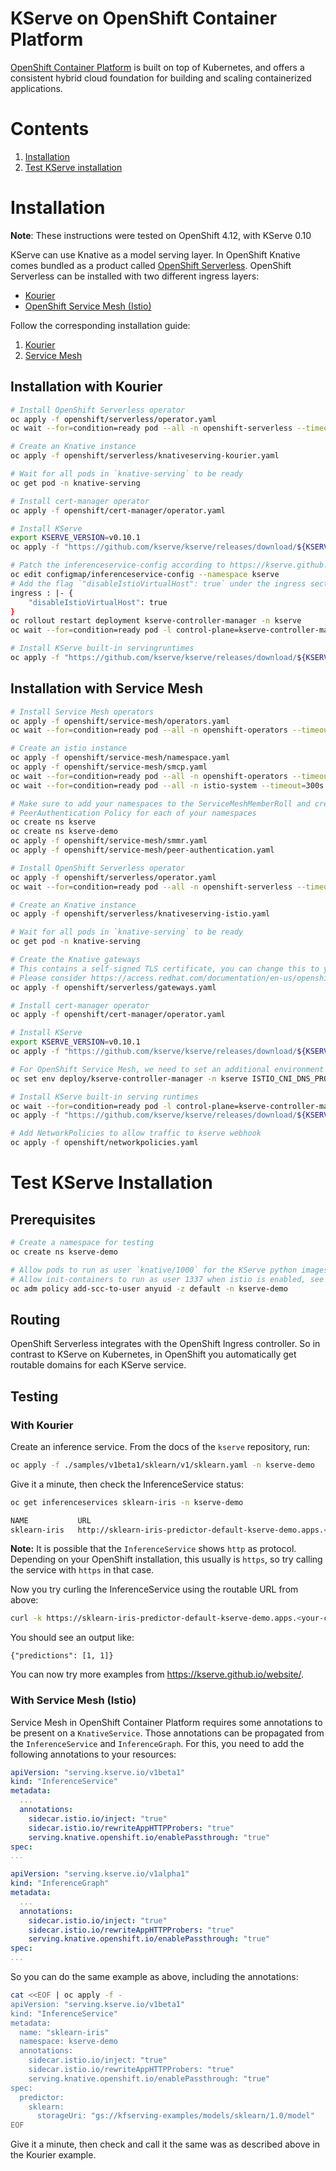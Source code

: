 # KServe on OpenShift Container Platform

[OpenShift Container Platform](https://www.openshift.com/products/container-platform) is built on top of Kubernetes, and offers a consistent hybrid cloud foundation for building and scaling containerized applications.

# Contents

1. [Installation](#installation)
2. [Test KServe installation](#test-kserve-installation)

# Installation

**Note**: These instructions were tested on OpenShift 4.12, with KServe 0.10

KServe can use Knative as a model serving layer. In OpenShift Knative comes bundled as a product called [OpenShift Serverless](https://docs.openshift.com/container-platform/latest/serverless/about/about-serverless.html). OpenShift Serverless can be installed with two different ingress layers:

* [Kourier](https://github.com/knative-sandbox/net-kourier)
* [OpenShift Service Mesh (Istio)](https://www.redhat.com/en/technologies/cloud-computing/openshift/what-is-openshift-service-mesh)

Follow the corresponding installation guide:

1. [Kourier](#installation-with-kourier)
2. [Service Mesh](#installation-with-service-mesh)

## Installation with Kourier

```bash
# Install OpenShift Serverless operator
oc apply -f openshift/serverless/operator.yaml
oc wait --for=condition=ready pod --all -n openshift-serverless --timeout=300s

# Create an Knative instance
oc apply -f openshift/serverless/knativeserving-kourier.yaml

# Wait for all pods in `knative-serving` to be ready
oc get pod -n knative-serving

# Install cert-manager operator
oc apply -f openshift/cert-manager/operator.yaml

# Install KServe
export KSERVE_VERSION=v0.10.1
oc apply -f "https://github.com/kserve/kserve/releases/download/${KSERVE_VERSION}/kserve.yaml"

# Patch the inferenceservice-config according to https://kserve.github.io/website/0.10/admin/serverless/kourier_networking/
oc edit configmap/inferenceservice-config --namespace kserve
# Add the flag `"disableIstioVirtualHost": true` under the ingress section
ingress : |- {
    "disableIstioVirtualHost": true
}
oc rollout restart deployment kserve-controller-manager -n kserve
oc wait --for=condition=ready pod -l control-plane=kserve-controller-manager -n kserve --timeout=300s

# Install KServe built-in servingruntimes
oc apply -f "https://github.com/kserve/kserve/releases/download/${KSERVE_VERSION}/kserve-runtimes.yaml"
```

## Installation with Service Mesh

```bash
# Install Service Mesh operators
oc apply -f openshift/service-mesh/operators.yaml
oc wait --for=condition=ready pod --all -n openshift-operators --timeout=300s

# Create an istio instance
oc apply -f openshift/service-mesh/namespace.yaml
oc apply -f openshift/service-mesh/smcp.yaml
oc wait --for=condition=ready pod --all -n openshift-operators --timeout=300s
oc wait --for=condition=ready pod --all -n istio-system --timeout=300s

# Make sure to add your namespaces to the ServiceMeshMemberRoll and create a
# PeerAuthentication Policy for each of your namespaces
oc create ns kserve 
oc create ns kserve-demo
oc apply -f openshift/service-mesh/smmr.yaml
oc apply -f openshift/service-mesh/peer-authentication.yaml

# Install OpenShift Serverless operator
oc apply -f openshift/serverless/operator.yaml
oc wait --for=condition=ready pod --all -n openshift-serverless --timeout=300s

# Create an Knative instance
oc apply -f openshift/serverless/knativeserving-istio.yaml

# Wait for all pods in `knative-serving` to be ready
oc get pod -n knative-serving

# Create the Knative gateways
# This contains a self-signed TLS certificate, you can change this to your own
# Please consider https://access.redhat.com/documentation/en-us/openshift_container_platform/4.12/html/serverless/integrations#serverlesss-ossm-external-certs_serverless-ossm-setup for more information
oc apply -f openshift/serverless/gateways.yaml

# Install cert-manager operator
oc apply -f openshift/cert-manager/operator.yaml

# Install KServe
export KSERVE_VERSION=v0.10.1
oc apply -f "https://github.com/kserve/kserve/releases/download/${KSERVE_VERSION}/kserve.yaml"

# For OpenShift Service Mesh, we need to set an additional environment variable for the `kserve-controller-manager`
oc set env deploy/kserve-controller-manager -n kserve ISTIO_CNI_DNS_PROXY_ENABLED=true

# Install KServe built-in serving runtimes
oc wait --for=condition=ready pod -l control-plane=kserve-controller-manager -n kserve --timeout=300s
oc apply -f "https://github.com/kserve/kserve/releases/download/${KSERVE_VERSION}/kserve-runtimes.yaml"

# Add NetworkPolicies to allow traffic to kserve webhook
oc apply -f openshift/networkpolicies.yaml
```

# Test KServe Installation

## Prerequisites
```bash
# Create a namespace for testing
oc create ns kserve-demo

# Allow pods to run as user `knative/1000` for the KServe python images, see python/*.Dockerfile
# Allow init-containers to run as user 1337 when istio is enabled, see https://istio.io/latest/docs/setup/additional-setup/cni/#compatibility-with-application-init-containers.
oc adm policy add-scc-to-user anyuid -z default -n kserve-demo
```

## Routing

OpenShift Serverless integrates with the OpenShift Ingress controller. So in contrast to KServe on Kubernetes, in OpenShift you automatically get routable domains for each KServe service. 

## Testing

### With Kourier

Create an inference service. From the docs of the `kserve` repository, run:

```bash
oc apply -f ./samples/v1beta1/sklearn/v1/sklearn.yaml -n kserve-demo
```

Give it a minute, then check the InferenceService status:

```bash
oc get inferenceservices sklearn-iris -n kserve-demo

NAME           URL                                                                                                            READY   PREV   LATEST   PREVROLLEDOUTREVISION   LATESTREADYREVISION                    AGE
sklearn-iris   http://sklearn-iris-predictor-default-kserve-demo.apps.<your-cluster-domain>   True           100                              sklearn-iris-predictor-default-00001   44s
```

**Note:** It is possible that the `InferenceService` shows `http` as protocol. Depending on your OpenShift installation, this usually is `https`, so try calling the service with `https` in that case.

Now you try curling the InferenceService using the routable URL from above:
```bash
curl -k https://sklearn-iris-predictor-default-kserve-demo.apps.<your-cluster-domain>/v1/models/sklearn-iris:predict -d '{"instances": [[6.8,  2.8,  4.8,  1.4],[6.0,  3.4,  4.5,  1.6]]}'
```

You should see an output like:

```
{"predictions": [1, 1]}
```

You can now try more examples from https://kserve.github.io/website/.


### With Service Mesh (Istio)

Service Mesh in OpenShift Container Platform requires some annotations to be present on a `KnativeService`. Those annotations can be propagated from the `InferenceService` and `InferenceGraph`. For this, you need to add the following annotations to your resources:

```yaml
apiVersion: "serving.kserve.io/v1beta1"
kind: "InferenceService"
metadata:
  ...
  annotations:
    sidecar.istio.io/inject: "true"
    sidecar.istio.io/rewriteAppHTTPProbers: "true"
    serving.knative.openshift.io/enablePassthrough: "true"
spec:
...
```
```yaml
apiVersion: "serving.kserve.io/v1alpha1"
kind: "InferenceGraph"
metadata:
  ...
  annotations:
    sidecar.istio.io/inject: "true"
    sidecar.istio.io/rewriteAppHTTPProbers: "true"
    serving.knative.openshift.io/enablePassthrough: "true"
spec:
...
```

So you can do the same example as above, including the annotations:

```bash
cat <<EOF | oc apply -f -
apiVersion: "serving.kserve.io/v1beta1"
kind: "InferenceService"
metadata:
  name: "sklearn-iris"
  namespace: kserve-demo
  annotations:
    sidecar.istio.io/inject: "true"
    sidecar.istio.io/rewriteAppHTTPProbers: "true"
    serving.knative.openshift.io/enablePassthrough: "true"
spec:
  predictor:
    sklearn:
      storageUri: "gs://kfserving-examples/models/sklearn/1.0/model"
EOF
```

Give it a minute, then check and call it the same was as described above in the Kourier example.


